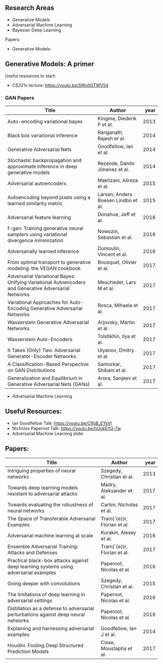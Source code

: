 ## Research Areas

* Generative Models
* Adversarial Machine Learning
* Bayesian Deep Learning

Papers:

* Generative Models:

## Generative Models: A primer

Useful resources to start:

- CS321n lecture: https://youtu.be/5WoItGTWV54

### GAN Papers
|Title|              Author               |year|
|----------------------------------------------------------------------------------------------------|-----------------------------------|---:|
|Auto-encoding variational bayes                                                                     |Kingma, Diederik P et al.          |2013|
|Black box variational inference                                                                     |Ranganath, Rajesh et al.           |2014|
|Generative Adversarial Nets                                                                         |Goodfellow, Ian et al.             |2014|
|Stochastic backpropagation and approximate inference in deep generative models                      |Rezende, Danilo Jimenez et al.     |2014|
|Adversarial autoencoders                                                                            |Makhzani, Alireza et al.           |2015|
|Autoencoding beyond pixels using a learned similarity metric                                        |Larsen, Anders Boesen Lindbo et al.|2015|
|Adversarial feature learning                                                                        |Donahue, Jeff et al.               |2016|
|f-gan: Training generative neural samplers using variational divergence minimization                |Nowozin, Sebastian et al.          |2016|
|Adversarially learned inference                                                                     |Dumoulin, Vincent et al.           |2016|
|From optimal transport to generative modeling: the VEGAN cookbook                                   |Bousquet, Olivier et al.           |2017|
|Adversarial Variational Bayes: Unifying Variational Autoencoders and Generative Adversarial Networks|Mescheder, Lars M et al.           |2017|
|Variational Approaches for Auto-Encoding Generative Adversarial Networks                            |Rosca, Mihaela et al.              |2017|
|Wasserstein Generative Adversarial Networks                                                         |Arjovsky, Martin et al.            |2017|
|Wasserstein Auto-Encoders                                                                           |Tolstikhin, Ilya et al.            |2017|
|It Takes (Only) Two: Adversarial Generator-Encoder Networks                                         |Ulyanov, Dmitry et al.             |2017|
|A Classification-Based Perspective on GAN Distributions                                             |Santurkar, Shibani et al.          |2017|
|Generalization and Equilibrium in Generative Adversarial Nets (GANs)                                |Arora, Sanjeev et al.              |2017|

* Adversarial Machine Learning

## Useful Resources:

- Ian Goodfellow Talk: https://youtu.be/CIfsB_EYsVI
- Nicholas Papernot Talk: https://youtu.be/hUukErt3-7w
- Adversarial Machine Learning slide: 
## Papers:

| Title                                    | Author                       | year |
| ---------------------------------------- | ---------------------------- | ---: |
| Intriguing properties of neural networks | Szegedy, Christian et al.    | 2013 |
| Towards deep learning models resistant to adversarial attacks | Madry, Aleksander et al.     | 2017 |
| Towards evaluating the robustness of neural networks | Carlini, Nicholas et al.     | 2017 |
| The Space of Transferable Adversarial Examples | Tram{\`{e}}r, Florian et al. | 2017 |
| Adversarial machine learning at scale    | Kurakin, Alexey et al.       | 2016 |
| Ensemble Adversarial Training: Attacks and Defenses | Tram{\`{e}}r, Florian et al. | 2017 |
| Practical black-box attacks against deep learning systems using adversarial examples | Papernot, Nicolas et al.     | 2016 |
| Going deeper with convolutions           | Szegedy, Christian et al.    | 2015 |
| The limitations of deep learning in adversarial settings | Papernot, Nicolas et al.     | 2016 |
| Distillation as a defense to adversarial perturbations against deep neural networks | Papernot, Nicolas et al.     | 2016 |
| Explaining and harnessing adversarial examples | Goodfellow, Ian J et al.     | 2014 |
| Houdini: Fooling Deep Structured Prediction Models | Cisse, Moustapha et al.      | 2017 |